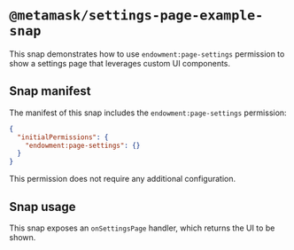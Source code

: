 # `@metamask/settings-page-example-snap`

This snap demonstrates how to use `endowment:page-settings` permission to show
a settings page that leverages custom UI components.

## Snap manifest

The manifest of this snap includes the `endowment:page-settings` permission:

```json
{
  "initialPermissions": {
    "endowment:page-settings": {}
  }
}
```

This permission does not require any additional configuration.

## Snap usage

This snap exposes an `onSettingsPage` handler, which returns the UI to be shown.
